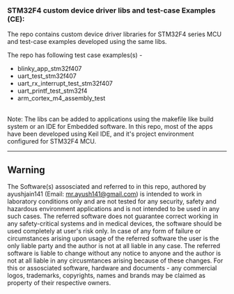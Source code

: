 ### STM32F4 custom device driver libs and test-case Examples (CE):<br>

The repo contains custom device driver libraries for STM32F4 series MCU and test-case examples developed using the same libs.

The repo has following test case examples(s) - <br>

- blinky_app_stm32f407
- uart_test_stm32f407
- uart_rx_interrupt_test_stm32f407
- uart_printf_test_stm32f4
- arm_cortex_m4_assembly_test

<br>
Note: The libs can be added to applications using the makefile like build system or an IDE for Embedded software. In this repo, most of the apps have been developed using Keil IDE, and it's project environment configured for STM32F4 MCU. 

---------------------------------------------------------
## Warning
The Software(s) assosciated and referred to in this repo, authored by ayushjain141 (Email: mr.ayush141@gmail.com) is intended to work in laboratory conditions only and are not tested for any security, safety and hazardous environment applications and is not intended to be used in any such cases. The referred software does not guarantee correct working in any safety-critical systems and in medical devices, the software should be used completely at user's risk only. In case of any form of failure or circumstances arising upon usage of the referred software the user is the only liable party and the author is not at all liable in any case. The referred software is liable to change without any notice to anyone and the author is not at all liable in any circusmtances arising because of these changes. For this or assosciated software, hardware and documents - any commercial logos, trademarks, copyrights, names and brands may be claimed as property of their respective owners.
